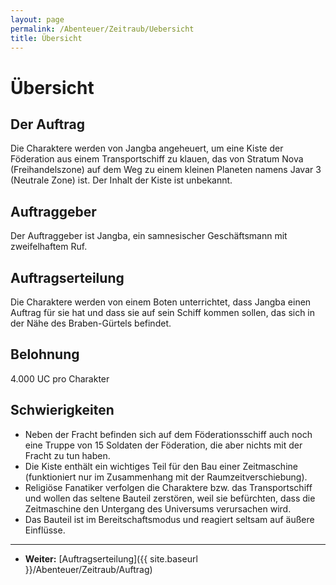 ```yaml
---
layout: page
permalink: /Abenteuer/Zeitraub/Uebersicht
title: Übersicht
---
```


# Übersicht

## Der Auftrag

Die Charaktere werden von Jangba angeheuert, um eine Kiste der Föderation aus einem Transportschiff zu klauen, das von Stratum Nova (Freihandelszone) auf dem Weg zu einem kleinen Planeten namens Javar 3 (Neutrale Zone) ist. Der Inhalt der Kiste ist unbekannt.

## Auftraggeber

Der Auftraggeber ist Jangba, ein samnesischer Geschäftsmann mit zweifelhaftem Ruf.

## Auftragserteilung

Die Charaktere werden von einem Boten unterrichtet, dass Jangba einen Auftrag für sie hat und dass sie auf sein Schiff kommen sollen, das sich in der Nähe des Braben-Gürtels befindet.

## Belohnung

4.000 UC pro Charakter

## Schwierigkeiten

- Neben der Fracht befinden sich auf dem Föderationsschiff auch noch eine Truppe von 15 Soldaten der Föderation, die aber nichts mit der Fracht zu tun haben.
- Die Kiste enthält ein wichtiges Teil für den Bau einer Zeitmaschine (funktioniert nur im Zusammenhang mit der Raumzeitverschiebung).
- Religiöse Fanatiker verfolgen die Charaktere bzw. das Transportschiff und wollen das seltene Bauteil zerstören, weil sie befürchten, dass die Zeitmaschine den Untergang des Universums verursachen wird.
- Das Bauteil ist im Bereitschaftsmodus und reagiert seltsam auf äußere Einflüsse.

***

- **Weiter:** [Auftragserteilung]({{ site.baseurl }}/Abenteuer/Zeitraub/Auftrag)
